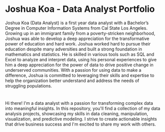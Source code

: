 # Joshua Koa - Data Analyst Portfolio

Joshua Koa (Data Analyst) is a first year data analyst with a Bachelor’s Degree in Computer Information Systems from Cal State Los Angeles. Growing up in an immigrant family from a poverty-stricken neighborhood, Joshua was able to develop a deep appreciation for the transformative power of education and hard work. Joshua worked hard to pursue their education despite many adversities and built a strong foundation in mathematics and statistics. He is skilled in various tools such as SQL and Excel to analyze and interpret data, using his personal experiences to give him a deep appreciation for the power of data to drive positive change in underserved communities. With a passion for using data to make a difference, Joshua is committed to leveraging their skills and expertise to help the organization better understand and address the needs of struggling populations.
#
Hi there! I'm a data analyst with a passion for transforming complex data into meaningful insights. In this repository, you'll find a collection of my data analysis projects, showcasing my skills in data cleaning, manipulation, visualization, and predictive modeling. I strive to create actionable insights that drive business success and I'm excited to share my work with others.
